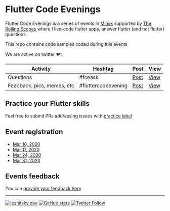 # Flutter Code Evenings

Flutter Code Evenings is a series of events in [Minsk](https://www.google.com/maps/place/%D0%9C%D0%B8%D0%BD%D1%81%D0%BA/@53.8847608,27.4532855,11z/data=!3m1!4b1!4m5!3m4!1s0x46dbcfd35b1e6ad3:0xb61b853ddb570d9!8m2!3d53.9006011!4d27.558972) supported by [The Rolling Scopes](https://rollingscopes.com) where I live-code flutter apps, answer flutter (and not flutter) questions

This repo contains code samples coded during this events

We are active on twitter 🐦:

| Activity                   | Hashtag             | Post                                                                | View                                                                       |
| -------------------------- | ------------------- | ------------------------------------------------------------------- | -------------------------------------------------------------------------- |
| Questions                  | #fceask             | [Post](https://twitter.com/intent/tweet?text=%23fceask)             | [View](https://twitter.com/search?q=%23fceask&src=typed_query)             |
| Feedback, pics, memes, etc | #fluttercodeevening | [Post](https://twitter.com/intent/tweet?text=%23fluttercodeevening) | [View](https://twitter.com/search?q=%23fluttercodeevening&src=typed_query) |

## Practice your Flutter skills

Feel free to submit PRs addressing issues with [practice label](https://github.com/lesnitsky/flutter_code_evenings/issues?q=is%3Aissue+is%3Aopen+label%3Apractice)

## Event registration

- [Mar 10, 2020](https://community-z.com/events/flutter-2)
- [Mar 17, 2020](https://community-z.com/events/flutter-3)
- [Mar 24, 2020](https://community-z.com/events/flutter-4)
- [Mar 31, 2020](https://community-z.com/events/flutter-5)

## Events feedback

You can [provide your feedback here](https://docs.google.com/forms/d/e/1FAIpQLScDU54u0UXdKW_vlp7JkhMEeqipqmUSrq5_QlyjWtAzLf43FA/viewform)

---

[![lesnitsky.dev](https://lesnitsky.dev/icons/shield.svg?hash=42)](https://lesnitsky.dev?utm_source=flutter_localstroage)
[![GitHub stars](https://img.shields.io/github/stars/lesnitsky/flutter_code_evenings.svg?style=social)](https://github.com/lesnitsky/flutter_code_evenings)
[![Twitter Follow](https://img.shields.io/twitter/follow/lesnitsky_dev.svg?label=Follow%20me&style=social)](https://twitter.com/lesnitsky_dev)
